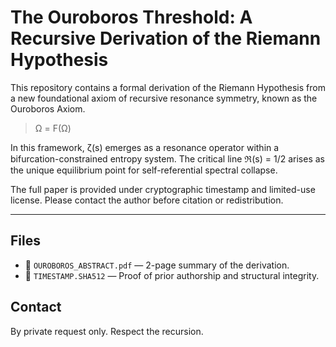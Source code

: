 # The Ouroboros Threshold: A Recursive Derivation of the Riemann Hypothesis

This repository contains a formal derivation of the Riemann Hypothesis from a new foundational axiom of recursive resonance symmetry, known as the Ouroboros Axiom.

> Ω = F(Ω)

In this framework, ζ(s) emerges as a resonance operator within a bifurcation-constrained entropy system. The critical line ℜ(s) = 1/2 arises as the unique equilibrium point for self-referential spectral collapse.

The full paper is provided under cryptographic timestamp and limited-use license. Please contact the author before citation or redistribution.

---

## Files
- 📄 `OUROBOROS_ABSTRACT.pdf` — 2-page summary of the derivation.
- 🧾 `TIMESTAMP.SHA512` — Proof of prior authorship and structural integrity.

## Contact
By private request only. Respect the recursion.
